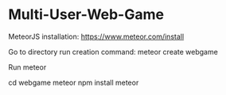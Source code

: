 # Multi-User-Web-Game

MeteorJS installation: https://www.meteor.com/install


Go to directory run creation command:
meteor create webgame


Run meteor

cd webgame
meteor npm install
meteor


